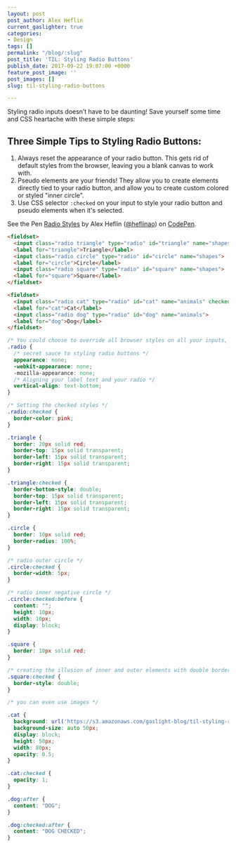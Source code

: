 ```yaml
---
layout: post
post_author: Alex Heflin
current_gaslighter: true
categories:
- Design
tags: []
permalink: "/blog/:slug"
post_title: 'TIL: Styling Radio Buttons'
publish_date: 2017-09-22 19:07:00 +0000
feature_post_image: ''
post_images: []
slug: til-styling-radio-buttons

---
```

Styling radio inputs doesn’t have to be daunting! Save yourself some time and CSS heartache with these simple steps:

## Three Simple Tips to Styling Radio Buttons:

1. Always reset the appearance of your radio button. This gets rid of default styles from the browser, leaving you a blank canvas to work with.
2. Pseudo elements are your friends! They allow you to create elements directly tied to your radio button, and allow you to create custom colored or styled "inner circle".
3. Use CSS selector `:checked` on your input to style your radio button and pseudo elements when it's selected.


<p data-height="350" data-theme-id="0" data-slug-hash="EwPqJx" data-default-tab="css,result" data-user="heflinao" data-embed-version="2" data-pen-title="Radio Styles" class="codepen">See the Pen <a href="https://codepen.io/heflinao/pen/EwPqJx/">Radio Styles</a> by Alex Heflin (<a href="https://codepen.io/heflinao">@heflinao</a>) on <a href="https://codepen.io">CodePen</a>.</p>
<script async src="https://production-assets.codepen.io/assets/embed/ei.js"></script>


```html
<fieldset>
  <input class="radio triangle" type="radio" id="triangle" name="shapes" checked>
  <label for="triangle">Triangle</label>
  <input class="radio circle" type="radio" id="circle" name="shapes">
  <label for="circle">Circle</label>
  <input class="radio square" type="radio" id="square" name="shapes">
  <label for="square">Square</label>
</fieldset>

<fieldset>
  <input class="radio cat" type="radio" id="cat" name="animals" checked>
  <label for="cat">Cat</label>
  <input class="radio dog" type="radio" id="dog" name="animals">
  <label for="dog">Dog</label>
</fieldset>
```


```CSS
/* You could choose to override all browser styles on all your inputs, but I prefer explicit classes */
.radio {
  /* secret sauce to styling radio buttons */
  appearance: none;
  -webkit-appearance: none;
  -mozilla-appearance: none;
  /* Aligning your label text and your radio */
  vertical-align: text-bottom;
}

/* Setting the checked styles */
.radio:checked {
  border-color: pink;
}

.triangle {
  border: 20px solid red;
  border-top: 15px solid transparent;
  border-left: 15px solid transparent;
  border-right: 15px solid transparent;
}

.triangle:checked {
  border-bottom-style: double;
  border-top: 15px solid transparent;
  border-left: 15px solid transparent;
  border-right: 15px solid transparent;
}

.circle {
  border: 10px solid red;
  border-radius: 100%;
}

/* radio outer circle */
.circle:checked {
  border-width: 5px;
}

/* radio inner negative circle */
.circle:checked:before {
  content: "";
  height: 10px;
  width: 10px;
  display: block;
}

.square {
  border: 10px solid red;
}

/* creating the illusion of inner and outer elements with double borders */
.square:checked {
  border-style: double;
}

/* you can even use images */

.cat {
  background: url('https://s3.amazonaws.com/gaslight-blog/til-styling-radio-buttons/photo.jpg');
  background-size: auto 50px;
  display: block;
  height: 50px;
  width: 80px;
  opacity: 0.5;
}

.cat:checked {
  opacity: 1;
}

.dog:after {
  content: "DOG";
}

.dog:checked:after {
  content: "DOG CHECKED";
}
```
